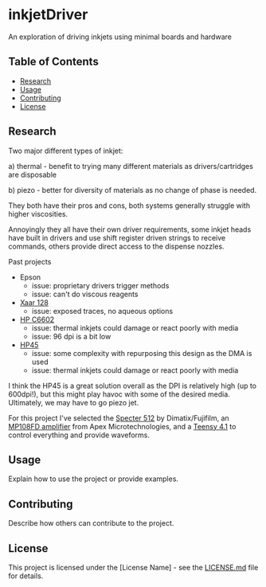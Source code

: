 # inkjetDriver

An exploration of driving inkjets using minimal boards and hardware

## Table of Contents

- [Research](#research)
- [Usage](#usage)
- [Contributing](#contributing)
- [License](#license)

## Research

Two major different types of inkjet:

a) thermal - benefit to trying many different materials as drivers/cartridges are disposable

b) piezo - better for diversity of materials as no change of phase is needed.

They both have their pros and cons, both systems generally struggle with higher viscosities.

Annoyingly they all have their own driver requirements, some inkjet heads have built in drivers and use shift register driven strings to receive commands, others provide direct access to the dispense nozzles.

Past projects
- Epson
    - issue: proprietary drivers trigger methods
    - issue: can't do viscous reagents
- [Xaar 128](https://github.com/gkyle/xaar128?tab=readme-ov-file)
    - issue: exposed traces, no aqueous options
- [HP C6602](https://github.com/NicholasCLewis/InkShield)
    - issue: thermal inkjets could damage or react poorly with media
    - issue: 96 dpi is a bit low
- [HP45](https://ytec3d.com/hp45-controller-v4/)
    - issue: some complexity with repurposing this design as the DMA is used
    - issue: thermal inkjets could damage or react poorly with media

I think the HP45 is a great solution overall as the DPI is relatively high (up to 600dpi!), but this might play havoc with some of the desired media. Ultimately, we may have to go piezo jet.

For this project I've selected the [Specter 512](https://asset.fujifilm.com/www/nl/files/2020-06/ef42a0951e1e88574ddcf7afa8dcb755/PDS00070.pdf) by Dimatix/Fujifilm, an [MP108FD amplifier](https://www.apexanalog.com/resources/products/mp108u.pdf) from Apex Microtechnologies, and a [Teensy 4.1](https://www.pjrc.com/store/teensy41.html) to control everything and provide waveforms.

## Usage

Explain how to use the project or provide examples.

## Contributing

Describe how others can contribute to the project.

## License

This project is licensed under the [License Name] - see the [LICENSE.md](LICENSE.md) file for details.
